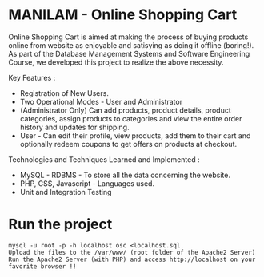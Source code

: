 MANILAM - Online Shopping Cart
====

Online Shopping Cart is aimed at making the process of buying products online from website as enjoyable and satisying as doing it offline (boring!).
As part of the Database Management Systems and Software Engineering Course, we developed this project to realize the above necessity.

Key Features :
* Registration of New Users.
* Two Operational Modes - User and Administrator
* (Administrator Only) Can add products, product details, product categories, assign products to categories and view the entire order history and updates for shipping.
* User - Can edit their profile, view products, add them to their cart and optionally redeem coupons to get offers on products at checkout.

Technologies and Techniques Learned and Implemented :
* MySQL - RDBMS - To store all the data concerning the website.
* PHP, CSS, Javascript - Languages used.
* Unit and Integration Testing

Run the project
====
    mysql -u root -p -h localhost osc <localhost.sql 
    Upload the files to the /var/www/ (root folder of the Apache2 Server)
    Run the Apache2 Server (with PHP) and access http://localhost on your favorite browser !!
